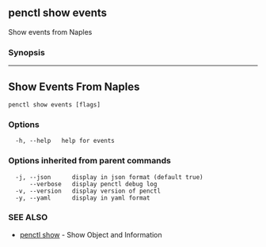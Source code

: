 ## penctl show events

Show events from Naples

### Synopsis



-------------------------
 Show Events From Naples 
-------------------------


```
penctl show events [flags]
```

### Options

```
  -h, --help   help for events
```

### Options inherited from parent commands

```
  -j, --json      display in json format (default true)
      --verbose   display penctl debug log
  -v, --version   display version of penctl
  -y, --yaml      display in yaml format
```

### SEE ALSO
* [penctl show](penctl_show.md)	 - Show Object and Information

